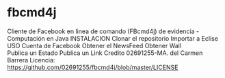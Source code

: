 # fbcmd4j
Cliente de Facebook  en linea de comando  (FBcmd4j) de evidencia -Computación en Java
INSTALACION
Clonar el repositorio
Importar a Eclise 
USO
Cuenta de Facebook
Obtener el NewsFeed
Obtener Wall  
Publica un Estado
Publica un Link
Credito
02691255-MA. del Carmen Barrera
Licencia: https://github.com/02691255/fbcmd4j/blob/master/LICENSE
